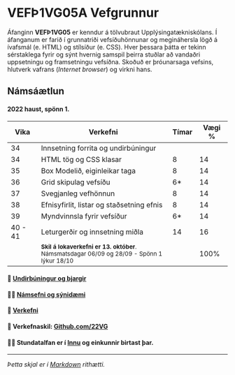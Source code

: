 # VEFÞ1VG05A Vefgrunnur

Áfanginn **VEFÞ1VG05** er kenndur á tölvubraut Upplýsingatækniskólans. Í áfanganum er farið í grunnatriði vefsíðuhönnunar og megináhersla lögð á ívafsmál (e. HTML) og stílsíður (e. CSS). Hver þessara þátta er tekinn sérstaklega fyrir og sýnt hvernig samspil þeirra stuðlar að vandaðri uppsetningu og framsetningu vefsíðna. Skoðuð er þróunarsaga vefsins, hlutverk vafrans (_Internet browser_) og virkni hans.

## Námsáætlun 

#### 2022 haust, spönn 1. 

| Vika  | Verkefni  | Tímar | Vægi % |
|---|---|---|---|
| 34  | Innsetning forrita og undirbúningur  |   |  |
| 34  | HTML tög og CSS klasar  | 8  | 14  |
| 35  | Box Modelið, eiginleikar taga | 8  | 14  |
| 36  | Grid skipulag vefsíðu| 6* | 14  |
| 37  | Svegjanleg vefhönnun | 8  | 14  |
| 38  | Efnisyfirlit, listar og staðsetning efnis | 8  | 14  |
| 39  | Myndvinnsla fyrir vefsíður | 6* | 14  |
| 40 - 41 | Leturgerðir og innsetning miðla | 14 | 16  |
|   | <sub> **Skil á lokaverkefni er 13. október**. <br>Námsmatsdagar 06/09 og 28/09  - Spönn 1 lýkur  18/10 </sub>|  | 100%  |

#### 👋 [Undirbúningur og bjargir](https://github.com/vefgrunnur/Namsefni/wiki)

#### 👩‍💻 [Námsefni og sýnidæmi](https://github.com/vefgrunnur/namsefni/)

#### 🧙 [Verkefni](https://github.com/vefgrunnur/verkefni/)

#### 🌈 Verkefnaskil: [Github.com/22VG](https://github.com/22vg)

#### 🙋‍♀️ Stundatalfan er í [Innu](https://r.inna.is/) og einkunnir birtast þar.

---

_Þetta skjal er í [Markdown](https://docs.github.com/github/writing-on-github/getting-started-with-writing-and-formatting-on-github/basic-writing-and-formatting-syntax) rithætti._ 


